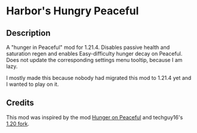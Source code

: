 # Harbor's Hungry Peaceful 

## Description 
A "hunger in Peaceful" mod for 1.21.4. Disables passive health and saturation regen and enables Easy-difficulty hunger decay on Peaceful. Does not update the corresponding settings menu tooltip, because I am lazy. 

I mostly made this because nobody had migrated this mod to 1.21.4 yet and I wanted to play on it. 

## Credits 

This mod was inspired by the mod [Hunger on Peaceful](https://www.curseforge.com/minecraft/mc-mods/hunger-on-peaceful) and techguy16's [1.20 fork](https://modrinth.com/mod/hunger-in-peaceful). 
